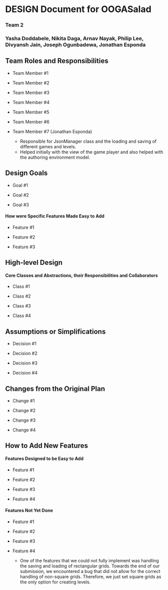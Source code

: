 # DESIGN Document for OOGASalad
### Team 2
### Yasha Doddabele, Nikita Daga, Arnav Nayak, Philip Lee, Divyansh Jain, Joseph Ogunbadewa, Jonathan Esponda


## Team Roles and Responsibilities

* Team Member #1

* Team Member #2

* Team Member #3

* Team Member #4

* Team Member #5

* Team Member #6

* Team Member #7 (Jonathan Esponda)
  * Responsible for JsonManager class and the loading and saving of different games and levels.
  * Helped initially with the view of the game player and also helped with the authoring environment 
    model.


## Design Goals

* Goal #1

* Goal #2

* Goal #3


#### How were Specific Features Made Easy to Add

* Feature #1

* Feature #2

* Feature #3


## High-level Design

#### Core Classes and Abstractions, their Responsibilities and Collaborators

* Class #1

* Class #2

* Class #3

* Class #4



## Assumptions or Simplifications

* Decision #1

* Decision #2

* Decision #3

* Decision #4



## Changes from the Original Plan

* Change #1

* Change #2

* Change #3

* Change #4


## How to Add New Features

#### Features Designed to be Easy to Add

* Feature #1

* Feature #2

* Feature #3

* Feature #4


#### Features Not Yet Done

* Feature #1

* Feature #2

* Feature #3

* Feature #4
  * One of the features that we could not fully implement was handling the saving and loading of 
  rectangular grids. Towards the end of our submission, we encountered a bug that did not allow for 
  the correct handling of non-square grids. Therefore, we just set square grids as the only option
  for creating levels.
 